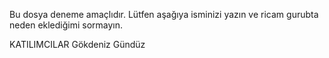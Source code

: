 Bu dosya deneme amaçlıdır. Lütfen aşağıya isminizi yazın ve ricam gurubta neden eklediğimi sormayın.

KATILIMCILAR 
Gökdeniz Gündüz
